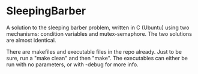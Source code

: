 # SleepingBarber
A solution to the sleeping barber problem, written in C (Ubuntu) using two mechanisms: condition variables and mutex-semaphore. 
The two solutions are almost identical. 

There are makefiles and executable files in the repo already.
Just to be sure, run a "make clean" and then "make".
The executables can either be run with no parameters, or with -debug for more info.
